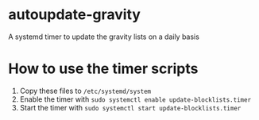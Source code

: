 # autoupdate-gravity
A systemd timer to update the gravity lists on a daily basis

# How to use the timer scripts
 1. Copy these files to `/etc/systemd/system`
 2. Enable the timer with `sudo systemctl enable update-blocklists.timer`
 3. Start the timer with `sudo systemctl start update-blocklists.timer`

